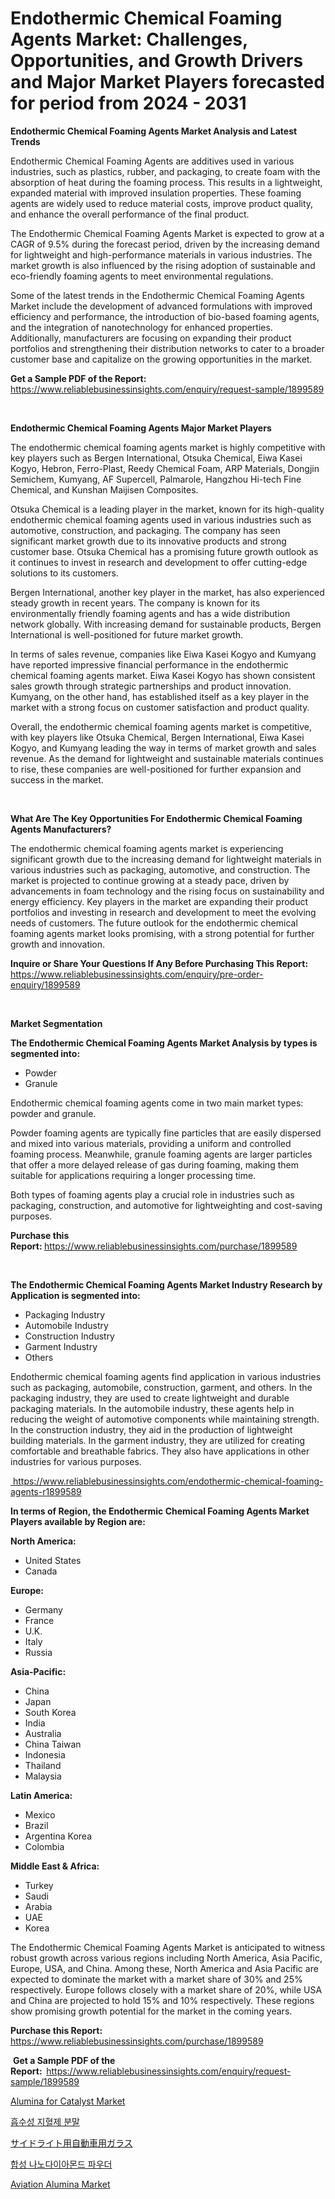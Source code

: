 <p><h1>Endothermic Chemical Foaming Agents Market: Challenges, Opportunities, and Growth Drivers and Major Market Players forecasted for period from 2024 - 2031</h1></p><p><strong>Endothermic Chemical Foaming Agents Market Analysis and Latest Trends</strong></p>
<p><p>Endothermic Chemical Foaming Agents are additives used in various industries, such as plastics, rubber, and packaging, to create foam with the absorption of heat during the foaming process. This results in a lightweight, expanded material with improved insulation properties. These foaming agents are widely used to reduce material costs, improve product quality, and enhance the overall performance of the final product.</p><p>The Endothermic Chemical Foaming Agents Market is expected to grow at a CAGR of 9.5% during the forecast period, driven by the increasing demand for lightweight and high-performance materials in various industries. The market growth is also influenced by the rising adoption of sustainable and eco-friendly foaming agents to meet environmental regulations.</p><p>Some of the latest trends in the Endothermic Chemical Foaming Agents Market include the development of advanced formulations with improved efficiency and performance, the introduction of bio-based foaming agents, and the integration of nanotechnology for enhanced properties. Additionally, manufacturers are focusing on expanding their product portfolios and strengthening their distribution networks to cater to a broader customer base and capitalize on the growing opportunities in the market.</p></p>
<p><strong>Get a Sample PDF of the Report:&nbsp;</strong> <a href="https://www.reliablebusinessinsights.com/enquiry/request-sample/1899589">https://www.reliablebusinessinsights.com/enquiry/request-sample/1899589</a></p>
<p>&nbsp;</p>
<p><strong>Endothermic Chemical Foaming Agents Major Market Players</strong></p>
<p><p>The endothermic chemical foaming agents market is highly competitive with key players such as Bergen International, Otsuka Chemical, Eiwa Kasei Kogyo, Hebron, Ferro-Plast, Reedy Chemical Foam, ARP Materials, Dongjin Semichem, Kumyang, AF Supercell, Palmarole, Hangzhou Hi-tech Fine Chemical, and Kunshan Maijisen Composites. </p><p>Otsuka Chemical is a leading player in the market, known for its high-quality endothermic chemical foaming agents used in various industries such as automotive, construction, and packaging. The company has seen significant market growth due to its innovative products and strong customer base. Otsuka Chemical has a promising future growth outlook as it continues to invest in research and development to offer cutting-edge solutions to its customers.</p><p>Bergen International, another key player in the market, has also experienced steady growth in recent years. The company is known for its environmentally friendly foaming agents and has a wide distribution network globally. With increasing demand for sustainable products, Bergen International is well-positioned for future market growth.</p><p>In terms of sales revenue, companies like Eiwa Kasei Kogyo and Kumyang have reported impressive financial performance in the endothermic chemical foaming agents market. Eiwa Kasei Kogyo has shown consistent sales growth through strategic partnerships and product innovation. Kumyang, on the other hand, has established itself as a key player in the market with a strong focus on customer satisfaction and product quality.</p><p>Overall, the endothermic chemical foaming agents market is competitive, with key players like Otsuka Chemical, Bergen International, Eiwa Kasei Kogyo, and Kumyang leading the way in terms of market growth and sales revenue. As the demand for lightweight and sustainable materials continues to rise, these companies are well-positioned for further expansion and success in the market.</p></p>
<p>&nbsp;</p>
<p><strong>What Are The Key Opportunities For Endothermic Chemical Foaming Agents Manufacturers?</strong></p>
<p><p>The endothermic chemical foaming agents market is experiencing significant growth due to the increasing demand for lightweight materials in various industries such as packaging, automotive, and construction. The market is projected to continue growing at a steady pace, driven by advancements in foam technology and the rising focus on sustainability and energy efficiency. Key players in the market are expanding their product portfolios and investing in research and development to meet the evolving needs of customers. The future outlook for the endothermic chemical foaming agents market looks promising, with a strong potential for further growth and innovation.</p></p>
<p><strong>Inquire or Share Your Questions If Any Before Purchasing This Report:</strong> <a href="https://www.reliablebusinessinsights.com/enquiry/pre-order-enquiry/1899589">https://www.reliablebusinessinsights.com/enquiry/pre-order-enquiry/1899589</a></p>
<p>&nbsp;</p>
<p><strong>Market Segmentation</strong></p>
<p><strong>The Endothermic Chemical Foaming Agents Market Analysis by types is segmented into:</strong></p>
<p><ul><li>Powder</li><li>Granule</li></ul></p>
<p><p>Endothermic chemical foaming agents come in two main market types: powder and granule. </p><p>Powder foaming agents are typically fine particles that are easily dispersed and mixed into various materials, providing a uniform and controlled foaming process. Meanwhile, granule foaming agents are larger particles that offer a more delayed release of gas during foaming, making them suitable for applications requiring a longer processing time.</p><p>Both types of foaming agents play a crucial role in industries such as packaging, construction, and automotive for lightweighting and cost-saving purposes.</p></p>
<p><strong>Purchase this Report:&nbsp;</strong><a href="https://www.reliablebusinessinsights.com/purchase/1899589">https://www.reliablebusinessinsights.com/purchase/1899589</a></p>
<p>&nbsp;</p>
<p><strong>The Endothermic Chemical Foaming Agents Market Industry Research by Application is segmented into:</strong></p>
<p><ul><li>Packaging Industry</li><li>Automobile Industry</li><li>Construction Industry</li><li>Garment Industry</li><li>Others</li></ul></p>
<p><p>Endothermic chemical foaming agents find application in various industries such as packaging, automobile, construction, garment, and others. In the packaging industry, they are used to create lightweight and durable packaging materials. In the automobile industry, these agents help in reducing the weight of automotive components while maintaining strength. In the construction industry, they aid in the production of lightweight building materials. In the garment industry, they are utilized for creating comfortable and breathable fabrics. They also have applications in other industries for various purposes.</p></p>
<p><a href="https://www.reliablebusinessinsights.com/endothermic-chemical-foaming-agents-r1899589">&nbsp;https://www.reliablebusinessinsights.com/endothermic-chemical-foaming-agents-r1899589</a></p>
<p><strong>In terms of Region, the Endothermic Chemical Foaming Agents Market Players available by Region are:</strong></p>
<p>
    <p> <strong> North America: </strong>
        <ul>
            <li>United States</li>
            <li>Canada</li>
        </ul>
        </p> 
    <p> <strong> Europe: </strong>
        <ul>
            <li>Germany</li>
            <li>France</li>
            <li>U.K.</li>
            <li>Italy</li>
            <li>Russia</li>
        </ul>
        </p> 
    <p> <strong> Asia-Pacific: </strong>
        <ul>
            <li>China</li>
            <li>Japan</li>
            <li>South Korea</li>
            <li>India</li>
            <li>Australia</li>
            <li>China Taiwan</li>
            <li>Indonesia</li>
            <li>Thailand</li>
            <li>Malaysia</li>
        </ul>
        </p> 
    <p> <strong> Latin America: </strong>
        <ul>
            <li>Mexico</li>
            <li>Brazil</li>
            <li>Argentina Korea</li>
            <li>Colombia</li>
        </ul>
        </p> 
    <p> <strong> Middle East & Africa: </strong>
        <ul>
            <li>Turkey</li>
            <li>Saudi</li>
            <li>Arabia</li>
            <li>UAE</li>
            <li>Korea</li>
        </ul>
    </p>
    </p>
<p><p>The Endothermic Chemical Foaming Agents Market is anticipated to witness robust growth across various regions including North America, Asia Pacific, Europe, USA, and China. Among these, North America and Asia Pacific are expected to dominate the market with a market share of 30% and 25% respectively. Europe follows closely with a market share of 20%, while USA and China are projected to hold 15% and 10% respectively. These regions show promising growth potential for the market in the coming years.</p></p>
<p><strong>Purchase this Report: </strong><a href="https://www.reliablebusinessinsights.com/purchase/1899589">https://www.reliablebusinessinsights.com/purchase/1899589</a></p>
<p>&nbsp;<strong>Get a Sample PDF of the Report:&nbsp;&nbsp;</strong><a href="https://www.reliablebusinessinsights.com/enquiry/request-sample/1899589">https://www.reliablebusinessinsights.com/enquiry/request-sample/1899589</a></p>
<p><strong></strong></p>
<p><p><a href="https://github.com/gamblestampleyjenny50m5sl6/Market-Research-Report-List-3/blob/main/alumina-for-catalyst-market.md">Alumina for Catalyst Market</a></p><p><a href="https://github.com/nicolaseller56452023/Market-Research-Report-List-1/blob/main/1167863145230.md">흡수성 지혈제 분말</a></p><p><a href="https://github.com/MacyOrn/Market-Research-Report-List-1/blob/main/7925302138939.md">サイドライト用自動車用ガラス</a></p><p><a href="https://github.com/joyliyu/Market-Research-Report-List-1/blob/main/8890212145229.md">합성 나노다이아몬드 파우더</a></p><p><a href="https://github.com/nicholepatriciadoylenwnrjr0/Market-Research-Report-List-3/blob/main/aviation-alumina-market.md">Aviation Alumina Market</a></p></p>